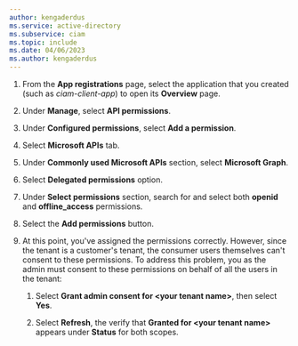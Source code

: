 ```yaml
---
author: kengaderdus
ms.service: active-directory
ms.subservice: ciam
ms.topic: include
ms.date: 04/06/2023
ms.author: kengaderdus
---
```

1. From the **App registrations** page, select the application that you created (such as *ciam-client-app*) to open its **Overview** page.
 
1. Under **Manage**, select **API permissions**.
 
1. Under **Configured permissions**, select **Add a permission**.

1. Select **Microsoft APIs** tab.

1. Under **Commonly used Microsoft APIs** section, select **Microsoft Graph**.

1. Select **Delegated permissions** option.

1. Under **Select permissions** section, search for and select both **openid** and **offline_access** permissions.

1. Select the **Add permissions** button. 

1. At this point, you've assigned the permissions correctly. However, since the tenant is a customer's tenant, the  consumer users themselves can't consent to these permissions. To address this problem, you as the admin must consent to these permissions on behalf of all the users in the tenant:
 
    1. Select **Grant admin consent for \<your tenant name\>**, then select **Yes**.

    1. Select **Refresh**, the verify that **Granted for \<your tenant name\>** appears under **Status** for both scopes.